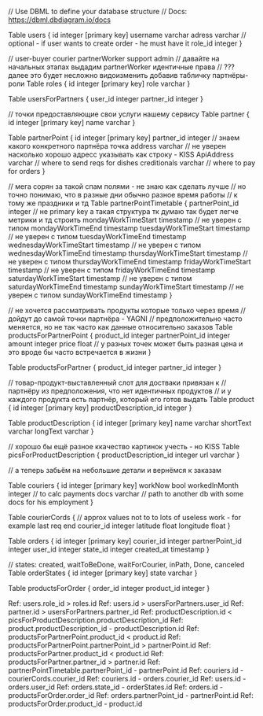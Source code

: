 // Use DBML to define your database structure
// Docs: https://dbml.dbdiagram.io/docs

Table users {
  id integer [primary key]
  username varchar
  adress varchar // optional - if user wants to create order - he must have it
  role_id integer
}

// user-buyer courier partnerWorker support admin
// давайте на начальных этапах выдадим partnerWorker идентичные права
// ??? далее это будет несложно видоизменить добавив табличку партнёры-роли
Table roles {
  id integer [primary key]
  role varchar
}

Table usersForPartners {
  user_id integer
  partner_id integer
}

// точки предоставляющие свои услуги нашему сервису
Table partner {
  id integer [primary key]
  name varchar
}

Table partnerPoint {
  id integer [primary key]
  partner_id integer // знаем какого конкретного партнёра точка
  address varchar // не уверен насколько хорошо адресс указывать как строку - KISS
  ApiAddress varchar // where to send reqs for dishes
  creditionals varchar // where to pay for orders
}

// мега сорян за такой спам полями - не знаю как сделать лучше
// но точно понимаю, что в разные дни обычно разное время работы
// к тому же праздники и тд
Table partnerPointTimetable {
  partnerPoint_id integer // не primary key а такая структура тк думаю так будет легче метрики и тд строить
  mondayWorkTimeStart timestamp // не уверен с типом
  mondayWorkTimeEnd timestamp
  tuesdayWorkTimeStart timestamp // не уверен с типом
  tuesdayWorkTimeEnd timestamp
  wednesdayWorkTimeStart timestamp // не уверен с типом
  wednesdayWorkTimeEnd timestamp
  thursdayWorkTimeStart timestamp // не уверен с типом
  thursdayWorkTimeEnd timestamp
  fridayWorkTimeStart timestamp // не уверен с типом
  fridayWorkTimeEnd timestamp
  saturdayWorkTimeStart timestamp // не уверен с типом
  saturdayWorkTimeEnd timestamp
  sundayWorkTimeStart timestamp // не уверен с типом
  sundayWorkTimeEnd timestamp
}

// не хочется рассматривать продукты которые только через время
// дойдут до самой точки партнёра - YAGNI
// предположительно часто меняется, но не так часто как данные относительно заказов
Table productsForPartnerPoint {
  product_id integer
  partnerPoint_id integer
  amount integer
  price float // у разных точек может быть разная цена и это вроде бы часто встречается в жизни
}

Table productsForPartner {
  product_id integer
  partner_id integer
}

// товар-продукт-выставленный слот для достваки привязан к 
// партнёру из предположения, что нет идентичных продуктов
// и у каждого продукта есть партнёр, который его готов выдать
Table product {
  id integer [primary key]
  productDescription_id  integer
}

Table productDescription {
  id integer [primary key]
  name varchar
  shortText varchar
  longText varchar
}

// хорошо бы ещё разное ккачество картинок учесть - но KISS
Table picsForProductDescription {
  productDescription_id integer
  url varchar
}

// а теперь забьём на небольшие детали и вернёмся к заказам

Table couriers {
  id integer [primary key]
  workNow bool
  workedInMonth integer // to calc payments
  docs varchar // path to another db with some docs for his employment
}

Table courierCords { // approx values not to to lots of useless work - for example last req end
  courier_id integer
  latitude float
  longitude float
}

Table orders {
  id integer [primary key]
  courier_id integer
  partnerPoint_id integer
  user_id integer
  state_id integer
  created_at timestamp
}

// states: created, waitToBeDone, waitForCourier, inPath, Done, canceled
Table orderStates {
  id integer [primary key]
  state varchar
}


Table productsForOrder {
  order_id integer
  product_id integer
}

Ref: users.role_id > roles.id
Ref: users.id > usersForPartners.user_id
Ref: partner.id > usersForPartners.partner_id
Ref: productDescription.id < picsForProductDescription.productDescription_id
Ref: product.productDescription_id - productDescription.id
Ref: productsForPartnerPoint.product_id < product.id
Ref: productsForPartnerPoint.partnerPoint_id > partnerPoint.id
Ref: productsForPartner.product_id < product.id
Ref: productsForPartner.partner_id > partner.id
Ref: partnerPointTimetable.partnerPoint_id - partnerPoint.id
Ref: couriers.id - courierCords.courier_id
Ref: couriers.id - orders.courier_id
Ref: users.id - orders.user_id
Ref: orders.state_id - orderStates.id
Ref: orders.id - productsForOrder.order_id
Ref: orders.partnerPoint_id - partnerPoint.id
Ref: productsForOrder.product_id - product.id